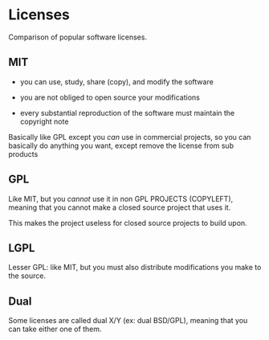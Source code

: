 # Licenses

Comparison of popular software licenses.

## MIT

- you can use, study, share (copy), and modify the software

- you are not obliged to open source your modifications

- every substantial reproduction of the software must maintain the copyright note

Basically like GPL except you *can* use in commercial projects,
so you can basically do anything you want, except remove the license from sub products

## GPL

Like MIT, but you *cannot* use it in non GPL PROJECTS (COPYLEFT),
meaning that you cannot make a closed source project that uses it.

This makes the project useless for closed source projects to build upon.

## LGPL

Lesser GPL: like MIT, but you must also distribute modifications you make to the source.

## Dual

Some licenses are called dual X/Y (ex: dual BSD/GPL), meaning that you can
take either one of them.
